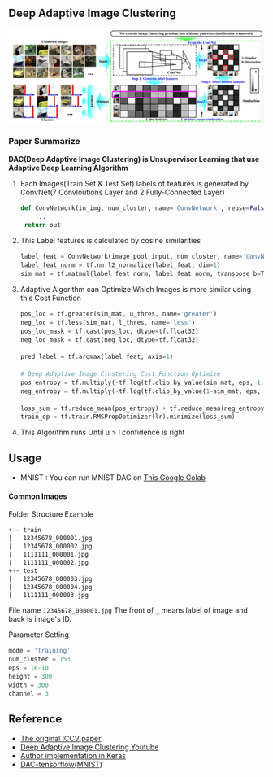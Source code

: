 Deep Adaptive Image Clustering
---

![](pic/summary.jpg)

### Paper Summarize

**DAC(Deep Adaptive Image Clustering) is Unsupervisor Learning that use Adaptive Deep Learning Algorithm**

1. Each Images(Train Set & Test Set) labels of features is generated by ConvNet(7 Convloutions Layer and 2 Fully-Connected Layer)

   ```python
   def ConvNetwork(in_img, num_cluster, name='ConvNetwork', reuse=False):
       ...
   	return out
   ```

2. This Label features is calculated by cosine similarities

   ```python
   label_feat = ConvNetwork(image_pool_input, num_cluster, name='ConvNetwork', reuse=False)
   label_feat_norm = tf.nn.l2_normalize(label_feat, dim=1)
   sim_mat = tf.matmul(label_feat_norm, label_feat_norm, transpose_b=True)
   ```

3. Adaptive Algorithm can Optimize Which Images is more similar using this Cost Function

   ```python
   pos_loc = tf.greater(sim_mat, u_thres, name='greater')
   neg_loc = tf.less(sim_mat, l_thres, name='less')
   pos_loc_mask = tf.cast(pos_loc, dtype=tf.float32)
   neg_loc_mask = tf.cast(neg_loc, dtype=tf.float32)
   
   pred_label = tf.argmax(label_feat, axis=1)
   
   # Deep Adaptive Image Clustering Cost Function Optimize
   pos_entropy = tf.multiply(-tf.log(tf.clip_by_value(sim_mat, eps, 1.0)), pos_loc_mask)
   neg_entropy = tf.multiply(-tf.log(tf.clip_by_value(1-sim_mat, eps, 1.0)), neg_loc_mask)
   
   loss_sum = tf.reduce_mean(pos_entropy) + tf.reduce_mean(neg_entropy)
   train_op = tf.train.RMSPropOptimizer(lr).minimize(loss_sum)
   ```

4. This Algorithm runs Until u > l confidence is right



## Usage

- MNIST : You can run MNIST DAC on [This Google Colab](https://colab.research.google.com/drive/1OdoFwOnVvpR1jhlLweqM90pltyQYjeLm)



#### Common Images

Folder Structure Example

```
+-- train
|   12345678_000001.jpg
|   12345678_000002.jpg
|   1111111_000001.jpg
|   1111111_000002.jpg
+-- test
|   12345678_000003.jpg
|   12345678_000004.jpg
|   1111111_000003.jpg
```

File name `12345678_000001.jpg` The front of `_` means label of image and back is image's ID.



Parameter Setting

```python
mode = 'Training'
num_cluster = 153
eps = 1e-10
height = 300
width = 300
channel = 3
```



## Reference

- [The original ICCV paper](http://openaccess.thecvf.com/content_ICCV_2017/papers/Chang_Deep_Adaptive_Image_ICCV_2017_paper.pdf)
- [Deep Adaptive Image Clustering Youtube](https://www.youtube.com/watch?v=03sq7GPHc6E)
- [Author implementation in Keras](https://github.com/vector-1127/DAC)
- [DAC-tensorflow(MNIST)](https://github.com/HongtaoYang/DAC-tensorflow)